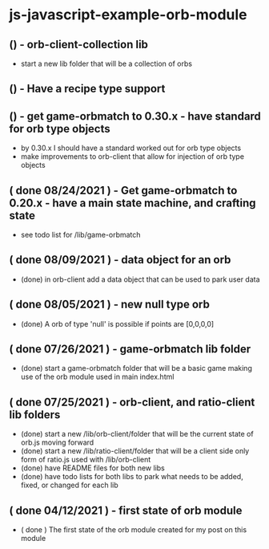 # js-javascript-example-orb-module


## () - orb-client-collection lib
* start a new lib folder that will be a collection of orbs

## () - Have a recipe type support

## () - get game-orbmatch to 0.30.x - have standard for orb type objects
* by 0.30.x I should have a standard worked out for orb type objects
* make improvements to orb-client that allow for injection of orb type objects

## ( done 08/24/2021 ) - Get game-orbmatch to 0.20.x - have a main state machine, and crafting state
* see todo list for /lib/game-orbmatch

## ( done 08/09/2021 ) - data object for an orb
* (done) in orb-client add a data object that can be used to park user data

## ( done 08/05/2021 ) - new null type orb
* (done) A orb of type 'null' is possible if points are [0,0,0,0]

## ( done 07/26/2021 ) - game-orbmatch lib folder
* (done) start a game-orbmatch folder that will be a basic game making use of the orb module used in main index.html

## ( done 07/25/2021 ) - orb-client, and ratio-client lib folders
* (done) start a new /lib/orb-client/folder that will be the current state of orb.js moving forward
* (done) start a new /lib/ratio-client/folder that will be a client side only form of ratio.js used with /lib/orb-client
* (done) have README files for both new libs
* (done) have todo lists for both libs to park what needs to be added, fixed, or changed for each lib

## ( done 04/12/2021 ) - first state of orb module
* ( done ) The first state of the orb module created for my post on this module